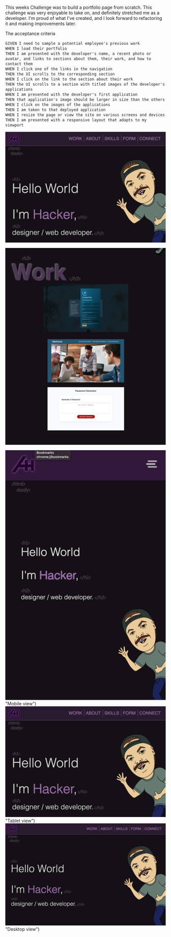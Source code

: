 This weeks Challenge was to build a portfolio page from scratch. This challenge was very enjoyable to take on, and definitely stretched me as a developer. I'm proud of what I've created, and I look forward to refactoring it and making improvements later.

The acceptance criteria 
```
GIVEN I need to sample a potential employee's previous work
WHEN I load their portfolio
THEN I am presented with the developer's name, a recent photo or avatar, and links to sections about them, their work, and how to contact them
WHEN I click one of the links in the navigation
THEN the UI scrolls to the corresponding section
WHEN I click on the link to the section about their work
THEN the UI scrolls to a section with titled images of the developer's applications
WHEN I am presented with the developer's first application
THEN that application's image should be larger in size than the others
WHEN I click on the images of the applications
THEN I am taken to that deployed application
WHEN I resize the page or view the site on various screens and devices
THEN I am presented with a responsive layout that adapts to my viewport
```

![nameAvatarNav](/assets/images/nameAvatarNav.png?raw=true "Header section")

![work](/assets/images/work.png?raw=true "Work section")

![mobileSize](/assets/images/mobileSize.png?raw=true) "Mobile view")
![tabletSize](/assets/images/tabletSize.png?raw=true) "Tablet view")
![desktopSize](/assets/images/desktopSize.png?raw=true) "Desktop view")